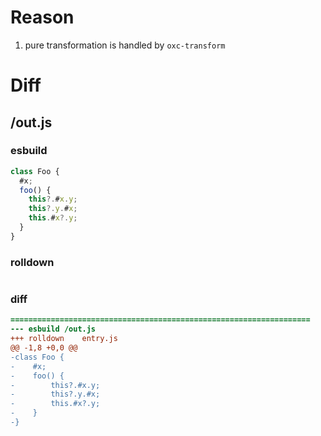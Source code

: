 # Reason
1. pure transformation is handled by `oxc-transform`
# Diff
## /out.js
### esbuild
```js
class Foo {
  #x;
  foo() {
    this?.#x.y;
    this?.y.#x;
    this.#x?.y;
  }
}
```
### rolldown
```js

```
### diff
```diff
===================================================================
--- esbuild	/out.js
+++ rolldown	entry.js
@@ -1,8 +0,0 @@
-class Foo {
-    #x;
-    foo() {
-        this?.#x.y;
-        this?.y.#x;
-        this.#x?.y;
-    }
-}

```